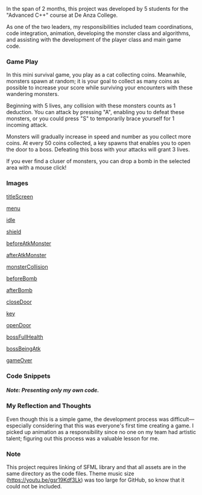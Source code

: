 In the span of 2 months, this project was developed by 5 students for the "Advanced C++" course at De Anza College.

As one of the two leaders, my responsibilities included team coordinations, code integration, animation, developing the monster class and algorithms, and assisting with the development of the player class and main game code.

### Game Play

In this mini survival game, you play as a cat collecting coins. Meanwhile, monsters spawn at random; it is your goal to collect as many coins as possible to increase your score while surviving your encounters with these wandering monsters.

Beginning with 5 lives, any collision with these monsters counts as 1 deduction. You can attack by pressing "A", enabling you to defeat these monsters, or you could press "S" to temporarily brace yourself for 1 incoming attack. 

Monsters will gradually increase in speed and number as you collect more coins. At every 50 coins collected, a key spawns that enables you to open the door to a boss. Defeating this boss with your attacks will grant 3 lives.

If you ever find a cluser of monsters, you can drop a bomb in the selected area with a mouse click!

### Images
[titleScreen](screenshots/titleScreen.png)

[menu](screenshots/optionsScreen.png)

[idle](screenshots/idleGame.png)

[shield](screenshots/shield.png)

[beforeAtkMonster](screenshots/beforeAtkMon.png)

[afterAtkMonster](screenshots/afterAtkMon.png)

[monsterCollision](screenshots/monsterCollision.png)

[beforeBomb](screenshots/beforeBomb.png)

[afterBomb](screenshots/afterBomb.png)

[closeDoor](screenshots/closeDoor.png)

[key](screenshots/keySpawn.png)

[openDoor](screenshots/openDoor.png)

[bossFullHealth](screenshots/boss1.png)

[bossBeingAtk](screenshots/boss2.png)

[gameOver](screenshots/gameOver.png)

### Code Snippets

##### Note: Presenting only my own code.

### My Reflection and Thoughts

Even though this is a simple game, the development process was difficult—especially considering that this was everyone's first time creating a game. I picked up animation as a responsibility since no one on my team had artistic talent; figuring out this process was a valuable lesson for me.

### Note

This project requires linking of SFML library and that all assets are in the same directory as the code files.
Theme music size (https://youtu.be/gsr19Kdf3Lk) was too large for GitHub, so know that it could not be included.
